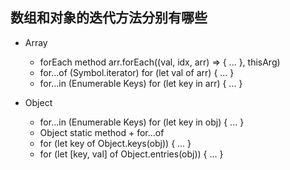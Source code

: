 ## 数组和对象的迭代方法分别有哪些

* Array
    * forEach method arr.forEach((val, idx, arr) => { ... }, thisArg)
    * for...of (Symbol.iterator) for (let val of arr) { ... }
    * for...in (Enumerable Keys) for (let key in arr) { ... }


* Object
    * for...in (Enumerable Keys) for (let key in obj) { ... }
    * Object static method + for...of
    * for (let key of Object.keys(obj)) { ... }
    * for (let [key, val] of Object.entries(obj)) { ... }
